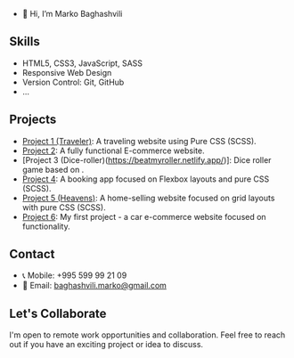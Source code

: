 
- 👋 Hi, I’m Marko Baghashvili

## Skills

- HTML5, CSS3, JavaScript, SASS
- Responsive Web Design
- Version Control: Git, GitHub
- ...

## Projects

- [Project 1 (Traveler)](https://marko010101.github.io/Travel/Traveler/): A traveling website using Pure CSS (SCSS).
- [Project 2](https://style-maven.netlify.app/): A fully functional E-commerce website.
- [Project 3 (Dice-roller)(https://beatmyroller.netlify.app/)]: Dice roller game based on .
- [Project 4](https://marko010101.github.io/booking-app/starter/): A booking app focused on Flexbox layouts and pure CSS (SCSS).
- [Project 5 (Heavens)](https://heavens.netlify.app/): A home-selling website focused on grid layouts with pure CSS (SCSS).
- [Project 6](https://dream-car-depot.netlify.app/): My first project - a car e-commerce website focused on functionality.

## Contact

- 📞 Mobile: +995 599 99 21 09
- 📧 Email: baghashvili.marko@gmail.com

## Let's Collaborate

I'm open to remote work opportunities and collaboration. Feel free to reach out if you have an exciting project or idea to discuss.


